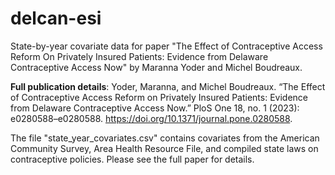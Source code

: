 # delcan-esi
State-by-year covariate data for paper "The Effect of Contraceptive Access Reform On Privately Insured Patients: Evidence from Delaware Contraceptive Access Now" by Maranna Yoder and Michel Boudreaux.

**Full publication details**: 
Yoder, Maranna, and Michel Boudreaux. “The Effect of Contraceptive Access Reform on Privately Insured Patients: Evidence from Delaware Contraceptive Access Now.” PloS One 18, no. 1 (2023): e0280588–e0280588. https://doi.org/10.1371/journal.pone.0280588.

The file "state_year_covariates.csv" contains covariates from the American Community Survey, Area Health Resource File, and compiled state laws on contraceptive policies. Please see the full paper for details.
